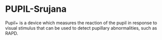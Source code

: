 # PUPIL-Srujana
Pupil+ is a device which measures the reaction of the pupil in response to visual stimulus that can be used to detect  pupillary abnormalities, such as RAPD.
